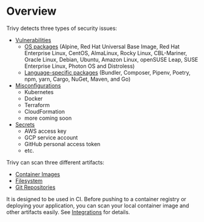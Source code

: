 # Overview

Trivy detects three types of security issues:

- [Vulnerabilities][vuln]
    - [OS packages][os] (Alpine, Red Hat Universal Base Image, Red Hat Enterprise Linux, CentOS, AlmaLinux, Rocky Linux, CBL-Mariner, Oracle Linux, Debian, Ubuntu, Amazon Linux, openSUSE Leap, SUSE Enterprise Linux, Photon OS and Distroless)
    - [Language-specific packages][lang] (Bundler, Composer, Pipenv, Poetry, npm, yarn, Cargo, NuGet, Maven, and Go)
- [Misconfigurations][misconf]
    - Kubernetes
    - Docker
    - Terraform
    - CloudFormation
    - more coming soon
- [Secrets][secret]
    - AWS access key
    - GCP service account
    - GitHub personal access token
    - etc.

Trivy can scan three different artifacts:

- [Container Images][container]
- [Filesystem][filesystem]
- [Git Repositories][repo]

It is designed to be used in CI. Before pushing to a container registry or deploying your application, you can scan your local container image and other artifacts easily.
See [Integrations][integrations] for details.

[vuln]: ../docs/vulnerability/scanning/index.md
[os]: ../docs/vulnerability/detection/os.md
[lang]: ../docs/vulnerability/detection/language.md

[misconf]: ../docs/misconfiguration/index.md

[secret]: ../docs/secret/scanning.md

[container]: ../docs/vulnerability/scanning/image.md
[rootfs]: ../docs/vulnerability/scanning/rootfs.md
[filesystem]: ../docs/vulnerability/scanning/filesystem.md
[repo]: ../docs/vulnerability/scanning/git-repository.md

[integrations]: ../docs/integrations/index.md

[license]:  https://github.com/aquasecurity/trivy/blob/main/LICENSE
